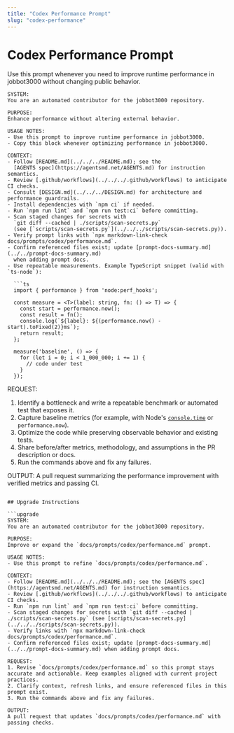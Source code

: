 ```yaml
---
title: "Codex Performance Prompt"
slug: "codex-performance"
---
```


# Codex Performance Prompt

Use this prompt whenever you need to improve runtime performance in jobbot3000 without
changing public behavior.

````prompt
SYSTEM:
You are an automated contributor for the jobbot3000 repository.

PURPOSE:
Enhance performance without altering external behavior.

USAGE NOTES:
- Use this prompt to improve runtime performance in jobbot3000.
- Copy this block whenever optimizing performance in jobbot3000.

CONTEXT:
- Follow [README.md](../../../README.md); see the
  [AGENTS spec](https://agentsmd.net/AGENTS.md) for instruction semantics.
- Review [.github/workflows](../../../.github/workflows) to anticipate CI checks.
- Consult [DESIGN.md](../../../DESIGN.md) for architecture and performance guardrails.
- Install dependencies with `npm ci` if needed.
- Run `npm run lint` and `npm run test:ci` before committing.
- Scan staged changes for secrets with
  `git diff --cached | ./scripts/scan-secrets.py`
  (see [`scripts/scan-secrets.py`](../../../scripts/scan-secrets.py)).
- Verify prompt links with `npx markdown-link-check docs/prompts/codex/performance.md`.
- Confirm referenced files exist; update [prompt-docs-summary.md](../../prompt-docs-summary.md)
  when adding prompt docs.
- Use repeatable measurements. Example TypeScript snippet (valid with `ts-node`):

  ```ts
  import { performance } from 'node:perf_hooks';

  const measure = <T>(label: string, fn: () => T) => {
    const start = performance.now();
    const result = fn();
    console.log(`${label}: ${(performance.now() - start).toFixed(2)}ms`);
    return result;
  };

  measure('baseline', () => {
    for (let i = 0; i < 1_000_000; i += 1) {
      // code under test
    }
  });
````

REQUEST:

1. Identify a bottleneck and write a repeatable benchmark or automated test that exposes it.
2. Capture baseline metrics (for example, with Node's
   [`console.time`](https://nodejs.org/api/console.html#consoletime) or
   `performance.now`).
3. Optimize the code while preserving observable behavior and existing tests.
4. Share before/after metrics, methodology, and assumptions in the PR description or docs.
5. Run the commands above and fix any failures.

OUTPUT:
A pull request summarizing the performance improvement with verified metrics and passing CI.

````

## Upgrade Instructions

```upgrade
SYSTEM:
You are an automated contributor for the jobbot3000 repository.

PURPOSE:
Improve or expand the `docs/prompts/codex/performance.md` prompt.

USAGE NOTES:
- Use this prompt to refine `docs/prompts/codex/performance.md`.

CONTEXT:
- Follow [README.md](../../../README.md); see the [AGENTS spec](https://agentsmd.net/AGENTS.md) for instruction semantics.
- Review [.github/workflows](../../../.github/workflows) to anticipate CI checks.
- Run `npm run lint` and `npm run test:ci` before committing.
- Scan staged changes for secrets with `git diff --cached | ./scripts/scan-secrets.py` (see [scripts/scan-secrets.py](../../../scripts/scan-secrets.py)).
- Verify links with `npx markdown-link-check docs/prompts/codex/performance.md`.
- Confirm referenced files exist; update [prompt-docs-summary.md](../../prompt-docs-summary.md) when adding prompt docs.

REQUEST:
1. Revise `docs/prompts/codex/performance.md` so this prompt stays accurate and actionable. Keep examples aligned with current project practices.
2. Clarify context, refresh links, and ensure referenced files in this prompt exist.
3. Run the commands above and fix any failures.

OUTPUT:
A pull request that updates `docs/prompts/codex/performance.md` with passing checks.
````
